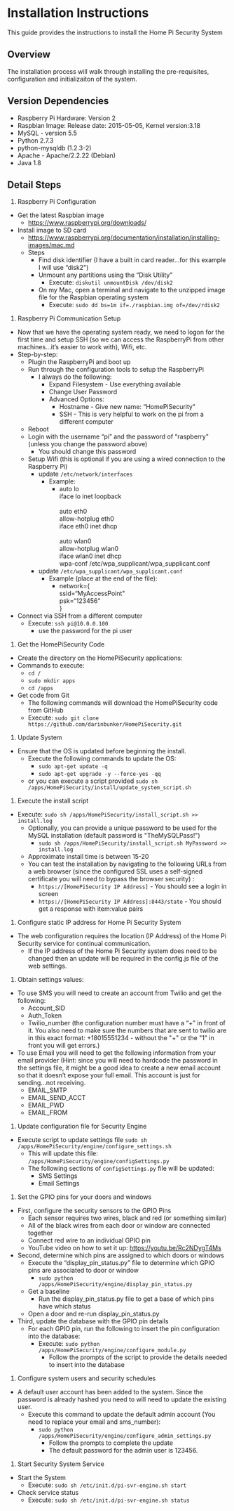 # Installation Instructions
This guide provides the instructions to install the Home Pi Security System

## Overview
The installation process will walk through installing the pre-requisites, configuration and initializaiton of the system.

## Version Dependencies
* Raspberry Pi Hardware: Version 2
* Raspbian Image: Release date: 2015-05-05, Kernel version:3.18
* MySQL - version 5.5
* Python 2.7.3
* python-mysqldb (1.2.3-2)
* Apache - Apache/2.2.22 (Debian)
* Java 1.8

## Detail Steps
1. Raspberry Pi Configuration
  * Get the latest Raspbian image
    * https://www.raspberrypi.org/downloads/
  * Install image to SD card
    * https://www.raspberrypi.org/documentation/installation/installing-images/mac.md
    * Steps
      * Find disk identifier (I have a built in card reader…for this example I will use “disk2")
      * Unmount any partitions using the “Disk Utility"
        * Execute: `diskutil unmountDisk /dev/disk2`
      * On my Mac, open a terminal and navigate to the unzipped image file for the Raspbian operating system
        * Execute: `sudo dd bs=1m if=./raspbian.img of=/dev/rdisk2`
1. Raspberry Pi Communication Setup
  * Now that we have the operating system ready, we need to logon for the first time and setup SSH (so we can access the RaspberryPi from other machines…it’s easier to work with), Wifi, etc.
  * Step-by-step:
    * Plugin the RaspberryPi and boot up
    * Run through the configuration tools to setup the RaspberryPi
      * I always do the following:
        * Expand Filesystem - Use everything available
        * Change User Password
        * Advanced Options:
          * Hostname - Give new name: “HomePiSecurity"
          * SSH - This is very helpful to work on the pi from a different computer
    * Reboot
    * Login with the username “pi” and the password of “raspberry" (unless you change the password above)
      * You should change this password
    * Setup Wifi (this is optional if you are using a wired connection to the Raspberry Pi)
      * update `/etc/network/interfaces`
        * Example:
          * auto lo <br>
            iface lo inet loopback <br><br>
            auto eth0 <br>
            allow-hotplug eth0 <br>
            iface eth0 inet dhcp <br><br>
            auto wlan0 <br>
            allow-hotplug wlan0 <br>
            iface wlan0 inet dhcp <br>
            wpa-conf /etc/wpa_supplicant/wpa_supplicant.conf
      * update `/etc/wpa_supplicant/wpa_supplicant.conf`
        * Example (place at the end of the file):
          * network={<br>
            ssid=“MyAccessPoint"<br>
            psk=“123456"<br>
            }
  * Connect via SSH from a different computer
    * Execute: `ssh pi@10.0.0.100`
      * use the password for the pi user
1. Get the HomePiSecurity Code
  * Create the directory on the HomePiSecurity applications:
  * Commands to execute:
    * `cd /`
    * `sudo mkdir apps`
    * `cd /apps`
  * Get code from Git
    * The following commands will download the HomePiSecurity code from GitHub
    * Execute: `sudo git clone https://github.com/darinbunker/HomePiSecurity.git`
1. Update System
  * Ensure that the OS is updated before beginning the install.
    * Execute the following commands to update the OS:
      * `sudo apt-get update -q`
      * `sudo apt-get upgrade -y --force-yes -qq`
    * or you can execute a script provided `sudo sh /apps/HomePiSecurity/install/update_system_script.sh`
1. Execute the install script
  * Execute: `sudo sh /apps/HomePiSecurity/install_script.sh >> install.log`
    * Optionally, you can provide a unique password to be used for the MySQL installation (default password is "TheMySQLPass!")
      * `sudo sh /apps/HomePiSecurity/install_script.sh MyPassword >> install.log`
    * Approximate install time is between 15-20
    * You can test the installation by navigating to the following URLs from a web browser (since the configured SSL uses a self-signed certificate you will need to bypass the browser security) :
      * `https://[HomePiSecurity IP Address]` - You should see a login in screen
      * `https://[HomePiSecurity IP Address]:8443/state` - You should get a response with item:value pairs
1. Configure static IP address for Home Pi Security System
  * The web configuration requires the location (IP Address) of the Home Pi Security service for continual communication.  
    * If the IP address of the Home Pi Security system does need to be changed then an update will be required in the config.js file of the web settings. 
1. Obtain settings values:
  * To use SMS you will need to create an account from Twilio and get the following:
    * Account_SID
    * Auth_Token
    * Twilio_number (the configuration number must have a “+” in front of it.  You also need to make sure the numbers that are sent to twilio are in this exact format: +18015551234 - without the "+" or the "1" in front you will get errors.) 
  * To use Email you will need to get the following information from your email provider (Hint: since you will need to hardcode the password in the settings file, it might be a good idea to create a new email account so that it doesn’t expose your full email.  This account is just for sending…not receiving.
    * EMAIL_SMTP
    * EMAIL_SEND_ACCT
    * EMAIL_PWD
    * EMAIL_FROM
1. Update configuration file for Security Engine
  * Execute script to update settings file `sudo sh /apps/HomePiSecurity/engine/configure_settings.sh`
    * This will update this file: `/apps/HomePiSecurity/engine/configSettings.py`
    * The following sections of `configSettings.py` file will be updated:
      * SMS Settings
      * Email Settings
1. Set the GPIO pins for your doors and windows
  * First, configure the security sensors to the GPIO Pins
    * Each sensor requires two wires, black and red (or something similar)
    * All of the black wires from each door or window are connected together
    * Connect red wire to an individual GPIO pin
    * YouTube video on how to set it up: https://youtu.be/Rc2NDygT4Ms
  * Second, determine which pins are assigned to which doors or windows
    * Execute the “display_pin_status.py” file to determine which GPIO pins are associated to door or window
      * `sudo python /apps/HomePiSecurity/engine/display_pin_status.py`
    * Get a baseline
      * Run the display_pin_status.py file to get a base of which pins have which status
    * Open a door and re-run display_pin_status.py
  * Third, update the database with the GPIO pin details
    * For each GPIO pin, run the following to insert the pin configuration into the database:
      * Execute: `sudo python /apps/HomePiSecurity/engine/configure_module.py`
        * Follow the prompts of the script to provide the details needed to insert into the database
1. Configure system users and security schedules
  * A default user account has been added to the system.  Since the password is already hashed you need to will need to update the existing user.
    * Execute this command to update the default admin account (You need to replace your email and sms_number):
      * `sudo python /apps/HomePiSecurity/engine/configure_admin_settings.py`
        * Follow the prompts to complete the update
        * The default password for the admin user is 123456.
1. Start Security System Service
  * Start the System
    * Execute: `sudo sh /etc/init.d/pi-svr-engine.sh start`
  * Check service status
    * Execute: `sudo sh /etc/init.d/pi-svr-engine.sh status`









